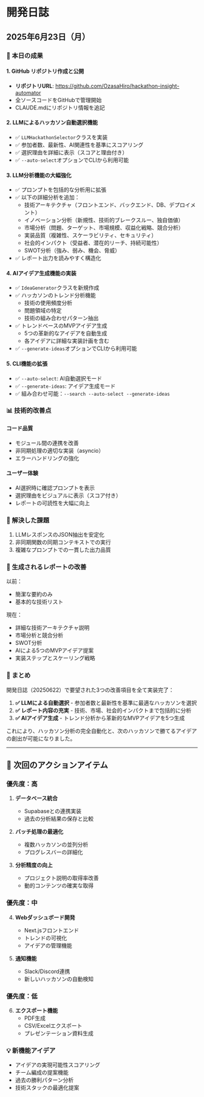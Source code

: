 # 開発日誌

## 2025年6月23日（月）

### 🎯 本日の成果

#### 1. GitHub リポジトリ作成と公開
- **リポジトリURL**: https://github.com/OzasaHiro/hackathon-insight-automator
- 全ソースコードをGitHubで管理開始
- CLAUDE.mdにリポジトリ情報を追記

#### 2. LLMによるハッカソン自動選択機能
- ✅ `LLMHackathonSelector`クラスを実装
- ✅ 参加者数、最新性、AI関連性を基準にスコアリング
- ✅ 選択理由を詳細に表示（スコアと理由付き）
- ✅ `--auto-select`オプションでCLIから利用可能

#### 3. LLM分析機能の大幅強化
- ✅ プロンプトを包括的な分析用に拡張
- ✅ 以下の詳細分析を追加：
  - 技術アーキテクチャ（フロントエンド、バックエンド、DB、デプロイメント）
  - イノベーション分析（新規性、技術的ブレークスルー、独自価値）
  - 市場分析（問題、ターゲット、市場規模、収益化戦略、競合分析）
  - 実装品質（複雑性、スケーラビリティ、セキュリティ）
  - 社会的インパクト（受益者、潜在的リーチ、持続可能性）
  - SWOT分析（強み、弱み、機会、脅威）
- ✅ レポート出力を読みやすく構造化

#### 4. AIアイデア生成機能の実装
- ✅ `IdeaGenerator`クラスを新規作成
- ✅ ハッカソンのトレンド分析機能
  - 技術の使用頻度分析
  - 問題領域の特定
  - 技術の組み合わせパターン抽出
- ✅ トレンドベースのMVPアイデア生成
  - 5つの革新的なアイデアを自動生成
  - 各アイデアに詳細な実装計画を含む
- ✅ `--generate-ideas`オプションでCLIから利用可能

#### 5. CLI機能の拡張
- ✅ `--auto-select`: AI自動選択モード
- ✅ `--generate-ideas`: アイデア生成モード
- ✅ 組み合わせ可能：`--search --auto-select --generate-ideas`

### 📊 技術的改善点

#### コード品質
- モジュール間の連携を改善
- 非同期処理の適切な実装（asyncio）
- エラーハンドリングの強化

#### ユーザー体験
- AI選択時に確認プロンプトを表示
- 選択理由をビジュアルに表示（スコア付き）
- レポートの可読性を大幅に向上

### 🐛 解決した課題
1. LLMレスポンスのJSON抽出を安定化
2. 非同期関数の同期コンテキストでの実行
3. 複雑なプロンプトでの一貫した出力品質

### 📝 生成されるレポートの改善

以前：
- 簡潔な要約のみ
- 基本的な技術リスト

現在：
- 詳細な技術アーキテクチャ説明
- 市場分析と競合分析
- SWOT分析
- AIによる5つのMVPアイデア提案
- 実装ステップとスケーリング戦略

### 🎉 まとめ

開発日誌（20250622）で要望された3つの改善項目を全て実装完了：

1. **✅ LLMによる自動選択** - 参加者数と最新性を基準に最適なハッカソンを選択
2. **✅ レポート内容の充実** - 技術、市場、社会的インパクトまで包括的に分析
3. **✅ AIアイデア生成** - トレンド分析から革新的なMVPアイデアを5つ生成

これにより、ハッカソン分析の完全自動化と、次のハッカソンで勝てるアイデアの創出が可能になりました。

---

## 📝 次回のアクションアイテム

### 優先度：高
1. **データベース統合**
   - Supabaseとの連携実装
   - 過去の分析結果の保存と比較

2. **バッチ処理の最適化**
   - 複数ハッカソンの並列分析
   - プログレスバーの詳細化

3. **分析精度の向上**
   - プロジェクト説明の取得率改善
   - 動的コンテンツの確実な取得

### 優先度：中
4. **Webダッシュボード開発**
   - Next.jsフロントエンド
   - トレンドの可視化
   - アイデアの管理機能

5. **通知機能**
   - Slack/Discord連携
   - 新しいハッカソンの自動検知

### 優先度：低
6. **エクスポート機能**
   - PDF生成
   - CSV/Excelエクスポート
   - プレゼンテーション資料生成

### 💡 新機能アイデア
- アイデアの実現可能性スコアリング
- チーム編成の提案機能
- 過去の勝利パターン分析
- 技術スタックの最適化提案